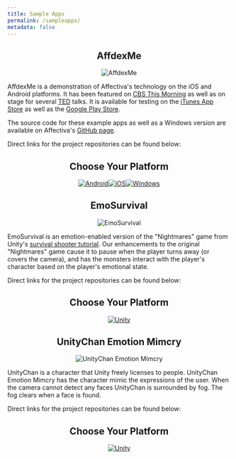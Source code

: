 ```yaml
---
title: Sample Apps
permalink: /sampleapps/
metadata: false
---
```


<center>
<h2> AffdexMe </h2>
<img src="{{ "/images/affdexmedemo.png" | prepend: site.baseurl }}" title="AffdexMe">
</center>

AffdexMe is a demonstration of Affectiva's technology on the iOS and Android platforms. It has been featured on <a href="http://www.cbsnews.com/videos/future-uses-for-facial-recognition-technology/" target=_blank>CBS This Morning</a> as well as on stage for several <a href="https://www.ted.com/talks/rana_el_kaliouby_this_app_knows_how_you_feel_from_the_look_on_your_face?language=en" target=_blank>TED</a> talks. It is available for testing on the <a href="https://itunes.apple.com/ca/app/affdexme/id971529011" target=_blank>iTunes App Store</a> as well as the <a href="https://play.google.com/store/apps/details?id=com.affectiva.affdexme" target=_blank>Google Play Store</a>.


The source code for these example apps as well as a Windows version are available on Affectiva's [GitHub page](https://github.com/Affectiva). 

Direct links for the project repositories can be found below:

<center>
<h2>  Choose Your Platform </h2>
</center>
<center><a href="https://github.com/Affectiva/android-sample-apps" target=_blank><img src={{ "/images/android.png" | prepend: site.baseurl }} title="Android"></a><a href="https://github.com/Affectiva/ios-sdk-samples" target=_blank><img src={{ "/images/apple.png" | prepend: site.baseurl }} title="iOS"></a><a href="https://github.com/Affectiva/win-sdk-samples" target=_blank><img src={{ "/images/windows.png" | prepend: site.baseurl }} title="Windows"></a></center>

<center>
<h2> EmoSurvival </h2>
<img src="{{ "/images/PausedGame.png" | prepend: site.baseurl }}" title="EmoSurvival">
</center>

EmoSurvival is an emotion-enabled version of the "Nightmares" game from Unity's [survival shooter tutorial](https://unity3d.com/learn/tutorials/projects/survival-shooter-project).  Our enhancements to the original "Nightmares" game cause it to pause when the player turns away (or covers the camera), and has the monsters interact with the player's character based on the player's emotional state.

Direct links for the project repositories can be found below:


<center>
<h2>  Choose Your Platform </h2>
</center>
<center><a href="https://github.com/Affectiva/EmoSurvival" target=_blank><img src="{{ "/images/unity.png" | prepend: site.baseurl }}" title="Unity" ></a></center>

<center>
<h2> UnityChan Emotion Mimcry </h2>
<img src="{{ "/images/Fog.png" | prepend: site.baseurl }}" title="UnityChan Emotion Mimcry">
</center>

UnityChan is a character that Unity freely licenses to people.  UnityChan Emotion Mimcry has the character mimic the expressions of the user.  When the camera cannot detect any faces UnityChan is surrounded by fog.  The fog clears when a face is found.

Direct links for the project repositories can be found below:


<center>
<h2>  Choose Your Platform </h2>
</center>
<center><a href="https://github.com/Affectiva/UnityChan" target=_blank><img src="{{ "/images/unity.png" | prepend: site.baseurl }}" title="Unity" ></a></center>